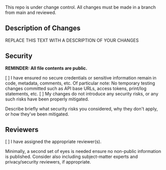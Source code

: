 This repo is under change control. All changes must be made in a branch from main and reviewed.

## Description of Changes

REPLACE THIS TEXT WITH A DESCRIPTION OF YOUR CHANGES

## Security

**REMINDER: All file contents are public.**

[ ] I have ensured no secure credentials or sensitive information remain in code, metadata, comments, etc. Of particular note:
No temporary testing changes committed such as API base URLs, access tokens, print/log statements, etc.
[ ] My changes do not introduce any security risks, or any such risks have been properly mitigated.

Describe briefly what security risks you considered, why they don't apply, or how they've been mitigated.

## Reviewers

[ ] I have assigned the appropriate reviewer(s). 

Minimally, a second set of eyes is needed ensure no non-public information is published. Consider also including subject-matter experts and privacy/security reviewers, if appropriate.
